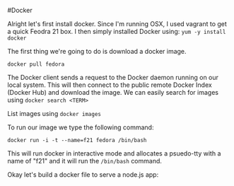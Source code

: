 #Docker 

Alright let's first install docker.  Since I'm running OSX, I used vagrant to get a quick Feodra 21 box.  I then simply installed Docker using: ```yum -y install docker```


The first thing we're going to do is download a docker image.


```docker pull fedora```

The Docker client sends a request to the  Docker daemon running on our local system.  This will then connect to the public remote Docker Index (Docker Hub) and download the image.  We can easily search for images using ```docker search <TERM>```

List images using ```docker images```


To run our image we type the following command:

```docker run -i -t --name=f21 fedora /bin/bash```

This will run docker in interactive mode and allocates a psuedo-tty with a name of "f21" and it will run the ```/bin/bash``` command.

Okay let's build a docker file to serve a node.js app: